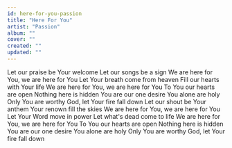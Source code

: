```yaml
---
id: here-for-you-passion
title: "Here For You"
artist: "Passion"
album: ""
cover: ""
created: ""
updated: ""
---
```


Let our praise be Your welcome
Let our songs be a sign
We are here for You, we are here for You
Let Your breath come from heaven
Fill our hearts with Your life
We are here for You, we are here for You
To You our hearts are open
Nothing here is hidden
You are our one desire
You alone are holy
Only You are worthy
God, let Your fire fall down
Let our shout be Your anthem
Your renown fill the skies
We are here for You, we are here for You
Let Your Word move in power
Let what's dead come to life
We are here for You, we are here for You
To You our hearts are open
Nothing here is hidden
You are our one desire
You alone are holy
Only You are worthy
God, let Your fire fall down